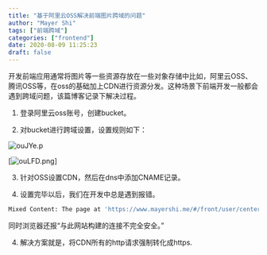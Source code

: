```yaml
---
title: "基于阿里云OSS解决前端图片跨域的问题"
author: "Mayer Shi"
tags: ["前端跨域"]
categories: ["frontend"]
date: 2020-08-09 11:25:23
draft: false
---
```


开发前端应用通常将图片等一些资源存放在一些对象存储中比如，阿里云OSS、腾讯OSS等，在oss的基础加上CDN进行资源分发。这种场景下前端开发一般都会遇到跨域问题，该篇博客记录下解决过程。
<!--more-->


1. 登录阿里云oss账号，创建bucket。

2. 对bucket进行跨域设置，设置规则如下：


![ouJYe.p](https://wx2.sbimg.cn/2020/08/09/ouJYe.png)

[![ouLFD.png](https://wx1.sbimg.cn/2020/08/09/ouLFD.png)]

3. 针对OSS设置CDN，然后在dns中添加CNAME记录。

3. 设置完毕以后，我们在开发中总是遇到报错。

```bash
Mixed Content: The page at 'https://www.mayershi.me/#/front/user/center' was loaded over HTTPS, but requested an insecure XMLHttpRequest endpoint 'http://as.test.com/file/20200802115932-deqw.png'. This request has been blocked; the content must be served over HTTPS.
```

同时浏览器还报“与此网站构建的连接不完全安全。”

4. 解决方案就是，将CDN所有的http请求强制转化成https.

